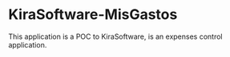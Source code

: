 # KiraSoftware-MisGastos

This application is a POC to KiraSoftware, is an expenses control application.
